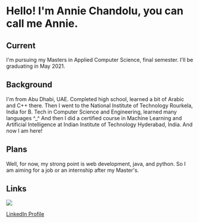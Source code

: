 # Hello! I'm Annie Chandolu, you can call me Annie.

## Current
I'm pursuing my Masters in Applied Computer Science, final semester. I'll be graduating in May 2021.

## Background
I'm from Abu Dhabi, UAE. Completed high school, learned a bit of Arabic and C++ there. Then I went to the National Institute of Technology Rourkela, India for B. Tech in Computer Science and Engineering, learned many languages ^_^ And then I did a certified course in Machine Learning and Artificial Intelligence at Indian Institute of Technology Hyderabad, India. And now I am here!

## Plans
Well, for now, my strong point is web development, java, and python. So I am aiming for a job or an internship after my Master's.

## Links
![](https://github.com/annie0sc/big-data-dev/blob/main/pp.jfif)

[LinkedIn Profile](https://www.linkedin.com/in/annie-chandolu/)